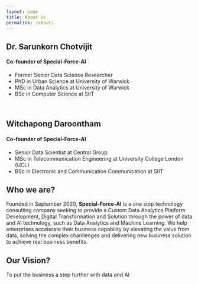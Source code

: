 ```yaml
---
layout: page
title: About Us
permalink: /about/
---
```


## Dr. Sarunkorn Chotvijit
#### Co-founder of Special-Force-AI
* Former Senior Data Science Researcher
* PhD in Urban Science at University of Warwick
* MSc in Data Analytics at University of Warwick
* BSc in Computer Science at SIIT

<br>

## Witchapong Daroontham
#### Co-founder of Special-Force-AI
* Senior Data Scientist at Central Group
* MSc in Telecommunication Engineering at University College London (UCL)
* BSc in Electronic and Communication Communication at SIIT

<!---
itemise:
* 
* 
-->

## Who we are?
Founded in September 2020, **Special-Force-AI** is a one stop technology consulting company seeking to provide a Custom Data Analytics Platform Development, Digital Transformation and Solution through the power of data and AI technology, such as Data Analytics and Machine Learning. We help enterprises accelerate their business capability by elevating the value from data, solving the complex chanllenges and delivering new business solution to achieve real business benefits.

## Our Vision?
To put the business a step further with data and AI

